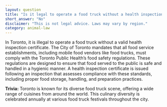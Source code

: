 ```yaml
---
layout: question
title: "Is it legal to operate a food truck without a health inspection certificate in Toronto?"
short_answer: "No"
disclaimer: "This is not legal advice. Laws may vary by region."
category: animal-law
---
```

In Toronto, it is illegal to operate a food truck without a valid health inspection certificate. The City of Toronto mandates that all food service establishments, including mobile food vendors like food trucks, must comply with the Toronto Public Health’s food safety regulations. These regulations are designed to ensure that food served to the public is safe and handled in a hygienic manner. A health inspection certificate is issued following an inspection that assesses compliance with these standards, including proper food storage, handling, and preparation practices.

**Trivia:** Toronto is known for its diverse food truck scene, offering a wide range of cuisines from around the world. This culinary diversity is celebrated annually at various food truck festivals throughout the city.
